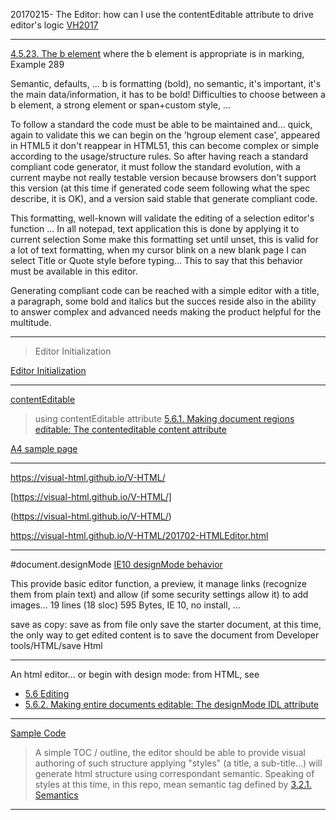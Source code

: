 
20170215- The Editor: how can I use the contentEditable attribute to drive editor's logic
[VH2017](20170215-VH2017)

-----------------------------------------------

[4.5.23. The b element](https://www.w3.org/TR/html51/single-page.html#the-b-element)
where the b element is appropriate is in marking, Example 289

Semantic, defaults, ... b is formatting (bold), no semantic, it's important, it's the main data/information, it has to be bold!
Difficulties to choose between a b element, a strong element or span+custom style, ...

To follow a standard the code must be able to be maintained  and... quick, again to validate this we can begin on the 'hgroup element case', appeared in HTML5 it don't reappear in HTML51, this can become complex or simple according to the usage/structure rules.
So after having reach a standard compliant code generator, it must follow the standard evolution, with a current maybe not really testable version because browsers don't support this version (at this time if generated code seem following what the spec describe, it is OK), and a version said stable that generate compliant code. 

This formatting, well-known will validate the editing of a selection editor's function ...
In all notepad, text application this is done by applying it to current selection
Some make this formatting set until unset, this is valid for a lot of text formatting, when my cursor blink on a new blank page I can select Title or Quote style before typing... This to say that this behavior must be available in this editor.

Generating compliant code can be reached with a simple editor with a title, a paragraph, some bold and italics but the succes reside also in the ability to answer complex and advanced needs making the product helpful for the multitude.

-----------------------------------------------

> Editor Initialization

[Editor Initialization](20170214/)

-----------------------------------------------

[contentEditable](20170213-IE-contentEditable.html)

> using contentEditable attribute [5.6.1. Making document regions editable: The contenteditable content attribute](https://www.w3.org/TR/html51/editing.html#making-document-regions-editable-the-contenteditable-content-attribute)

[A4 sample page](20170213-body-contentEditable.html)	

-----------------------------------------------

https://visual-html.github.io/V-HTML/

[https://visual-html.github.io/V-HTML/]

(https://visual-html.github.io/V-HTML/)


https://visual-html.github.io/V-HTML/201702-HTMLEditor.html

----------------------------------

#document.designMode
[IE10 designMode behavior](20170212-IE-designMode.html)

This provide basic editor function, a preview, it manage links (recognize them from plain text) and allow (if some security settings allow it) to add images... 19 lines (18 sloc)  595 Bytes, IE 10, no install, ...

save as copy: save as from file only save the starter document, at this time, the only way to get edited content is to save the document from Developer tools/HTML/save Html



-----------------------------------------------
An html editor... or begin with design mode: from HTML, see

* [5.6 Editing](http://www.w3.org/TR/html51/single-page.html#user-interaction-editing)
* [5.6.2. Making entire documents editable: The designMode IDL attribute](http://www.w3.org/TR/html51/single-page.html#making-entire-documents-editable-the-designmode-idl-attribute)



-----------------------------------------------
[Sample Code](Test000.html)

> A simple TOC / outline, the editor should be able to provide visual authoring of such structure
applying "styles" (a title, a sub-title...) will generate html structure using correspondant semantic.
Speaking of styles at this time, in this repo, mean semantic tag defined by [3.2.1. Semantics](https://www.w3.org/TR/html51/single-page.html#elements-semantics)

-----------------------------------------------





